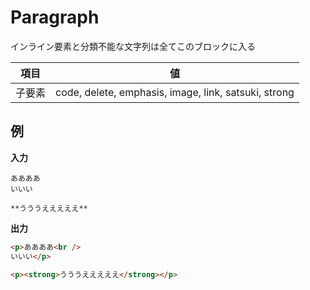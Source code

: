 # Paragraph

インライン要素と分類不能な文字列は全てこのブロックに入る

| 項目   | 値                                                   |
| ------ | ---------------------------------------------------- |
| 子要素 | code, delete, emphasis, image, link, satsuki, strong |

## 例

**入力**

```
ああああ
いいい

**うううえええええ**
```

**出力**

```html
<p>ああああ<br />
いいい</p>

<p><strong>うううえええええ</strong></p>
```
